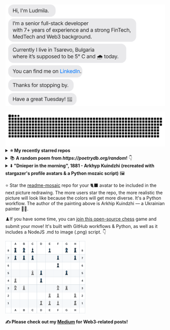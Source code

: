 [![](https://raw.githubusercontent.com/milaabl/milaabl/main/chat.svg)](https://www.linkedin.com/in/ludmila-a-dev/)

<!-- https://github.com/milaabl/milaabl/assets/86361434/c35b0e6f-acf0-435e-920d-b90faa4788ad -->

<img alt="Snake eating my contributions for breakfast🧉" src="https://raw.githubusercontent.com/milaabl/milaabl-readme/preview/github-contribution-grid-snake.svg" />

<details>
<summary>
  <strong>⭐ My recently starred repos </strong>
</summary>
  
<!-- Starred repos start -->
| Name | Url | Stars | Description |
| --- | --- |  --- |  --- |
| h0vhann1syan/Armenian-JavaScript-Community|https://github.com/h0vhann1syan/Armenian-JavaScript-Community|6|Welcome to the Armenian JavaScript Community Repository!|
| pieralukasz/pixel-recruitment-task|https://github.com/pieralukasz/pixel-recruitment-task|1|Zadanie rekrutacyjne Pixel Technology|
| SaraRasoulian/oop-solid-patterns|https://github.com/SaraRasoulian/oop-solid-patterns|5|💎  An educational repository for OOP, SOLID and Design Patterns|
| SaraRasoulian/SaraRasoulian|https://github.com/SaraRasoulian/SaraRasoulian|5||
| BogdanMFometescu/resume-builder|https://github.com/BogdanMFometescu/resume-builder|8|Django-based web application that allows users to create, update, and export professional resumes.|
| 0xMimir/Advance-CNN-LSTM-Model-for-Cryptocurrency-Forecasting|https://github.com/0xMimir/Advance-CNN-LSTM-Model-for-Cryptocurrency-Forecasting|6|CNN LSTM model used for predicting cryptocurrencies|
| b-hristov/b-hristov|https://github.com/b-hristov/b-hristov|1||
| CloverGit/CloverGit|https://github.com/CloverGit/CloverGit|5||
| TatevKaren/TatevKaren-data-science-portfolio|https://github.com/TatevKaren/TatevKaren-data-science-portfolio|53|Data Science Portfolio of Tatev Karen Aslanyan including Case Studies and Research Projects that I have completed that solve business problems or introduce new products. Case Study papers, codes, and additional resources are all included.|
| PiotrRut/elonmusk-twitter-notifier|https://github.com/PiotrRut/elonmusk-twitter-notifier|59|AI driven e-mail notifier for tweets mentioning stock from Elon Musk 📈|
| Vendicated/Vencord|https://github.com/Vendicated/Vencord|5687|The cutest Discord client mod|
| yeoman/yo|https://github.com/yeoman/yo|3755|CLI tool for running Yeoman generators|
| matter-labs/zksync-era|https://github.com/matter-labs/zksync-era|1343|zkSync era|
| 0age/create2crunch|https://github.com/0age/create2crunch|397|A Rust program for finding salts that create gas-efficient Ethereum addresses via CREATE2.|
| joshstevens19/ethereum-multicall|https://github.com/joshstevens19/ethereum-multicall|316|Ability to call many ethereum constant function calls in 1 JSONRPC request|
| threshold-network/token-dashboard|https://github.com/threshold-network/token-dashboard|21||
| LimeChain/mongoose-immutable-plugin|https://github.com/LimeChain/mongoose-immutable-plugin|2|Mongoose plugin guarding fields from modifications|
| ankitects/anki|https://github.com/ankitects/anki|16430|Anki's shared backend and web components, and the Qt frontend|
| lightningnetwork/lnd|https://github.com/lightningnetwork/lnd|7351|Lightning Network Daemon ⚡️|
| CoNarrative/mongo-immutable|https://github.com/CoNarrative/mongo-immutable|10|Immutable MongoDB.|
| lightningdevkit/rust-lightning|https://github.com/lightningdevkit/rust-lightning|1045|A highly modular Bitcoin Lightning library written in Rust. It's rust-lightning, not Rusty's Lightning!|
| node-lightning/node-lightning|https://github.com/node-lightning/node-lightning|128|Bitcoin Lighting Network implemented in Node.js|
| OpenZeppelin/openzeppelin-contracts-upgradeable|https://github.com/OpenZeppelin/openzeppelin-contracts-upgradeable|913|Upgradeable variant of OpenZeppelin Contracts, meant for use in upgradeable contracts. |
| dapphub/ds-test|https://github.com/dapphub/ds-test|195|Assertions, equality checks and other test helpers|
| hbarcelos/forge-multi-version|https://github.com/hbarcelos/forge-multi-version|24|Using forge with multiple solc versions|
| threshold-network/merkle-distribution|https://github.com/threshold-network/merkle-distribution|1|Threshold Network rewards generation and distribution|
| nucypher/nucypher-contracts|https://github.com/nucypher/nucypher-contracts|14|Ethereum contracts supporting TACo applications on the Threshold Network.|
| keep-network/tbtc-v2|https://github.com/keep-network/tbtc-v2|42|Trustlessly tokenized Bitcoin on Ethereum, version 2|
| TotallyMaliciousCryptoBro/TotallyMaliciousCryptoBro|https://github.com/TotallyMaliciousCryptoBro/TotallyMaliciousCryptoBro|4||
| ethereum/EIPs|https://github.com/ethereum/EIPs|12281|The Ethereum Improvement Proposal repository|

<!-- Starred repos end -->

</details>

<details>
  <summary>📚 <strong>A random poem from <em>https://poetrydb.org/random</em>!</strong> 👇 </summary>

<!-- Start poem -->
# 💮 Epistle to a Friend, by *George Gordon, Lord Byron*

<p>
    "Oh! banish care"--such ever be<br/>The motto of _thy_ revelry!<br/>Perchance of _mine,_ when wassail nights<br/>Renew those riotous delights,<br/>Wherewith the children of Despair<br/>Lull the lone heart, and "banish care."<br/>But not in Morn's reflecting hour,<br/>When present, past, and future lower,<br/>When all I loved is changed or gone,<br/>Mock with such taunts the woes of one,<br/>Whose every thought--but let them pass--<br/>Thou know'st I am not what I was.<br/>But, above all, if thou wouldst hold<br/>Place in a heart that ne'er was cold,<br/>By all the powers that men revere,<br/>By all unto thy bosom dear,<br/>Thy joys below, thy hopes above,<br/>Speak--speak of anything but Love.<br/><br/>  'Twere long to tell, and vain to hear,<br/>The tale of one who scorns a tear;<br/>And there is little in that tale<br/>Which better bosoms would bewail.<br/>But mine has suffered more than well<br/>'Twould suit philosophy to tell.<br/>I've seen my bride another's bride,--<br/>Have seen her seated by his side,--<br/>Have seen the infant, which she bore,<br/>Wear the sweet smile the mother wore,<br/>When she and I in youth have smiled,<br/>As fond and faultless as her child;--<br/>Have seen her eyes, in cold disdain,<br/>Ask if I felt no secret pain;<br/>And _I_ have acted well my part,<br/>And made my cheek belie my heart,<br/>Returned the freezing glance she gave,<br/>Yet felt the while that _woman's_ slave;--<br/>Have kissed, as if without design,<br/>The babe which ought to have been mine,<br/>And showed, alas! in each caress<br/>Time had not made me love the less.<br/><br/>  But let this pass--I'll whine no more,<br/>Nor seek again an eastern shore;<br/>The world befits a busy brain,--<br/>I'll hie me to its haunts again.<br/>But if, in some succeeding year,<br/>When Britain's "May is in the sere,"<br/>Thou hear'st of one, whose deepening crimes<br/>Suit with the sablest of the times,<br/>Of one, whom love nor pity sways,<br/>Nor hope of fame, nor good men's praise;<br/>One, who in stern Ambition's pride,<br/>Perchance not blood shall turn aside;<br/>One ranked in some recording page<br/>With the worst anarchs of the age,<br/>Him wilt thou _know_--and _knowing_ pause,<br/>Nor with the _effect_ forget the cause.
</p>

***
<!-- End poem -->
</details>

<details>
<summary>
  ⬇️ <strong>"Dnieper in the morning", 1881 - Arkhyp Kuindzhi (recreated with stargazer's profile avatars & a Python mozaic script)</strong> 🖼️
</summary>

<img width="49%" src="https://raw.githubusercontent.com/milaabl/readme-mosaic/main/data/input.jpg" alt="Original picture"/>
<img width="49%" src="https://raw.githubusercontent.com/milaabl/readme-mosaic/main/data/output.jpg" alt="Output picture"/>
<img width="70%" src="https://raw.githubusercontent.com/milaabl/readme-mosaic/main/data/output.gif" alt="Output GIF"/>
</details>

⭐ Star the [readme-mosaic](https://github.com/milaabl/readme-mosaic) repo for your 🐈‍⬛ avatar to be included in the next picture redrawing. The more users star the repo, the more realistic the picture will look like because the colors will get more diverse. It's a Python workflow. The author of the painting above is Arkhip Kuindzhi — a Ukrainian painter 💙💛.

♟️If you have some time, you can [join this open-source chess](https://github.com/milaabl/readme-chess) game and submit your move! It's built with GitHub workflows & Python, as well as it includes a NodeJS .md to image (.png) script. 👇

<a href="https://github.com/milaabl/readme-chess/blob/master/README.md"><img src="https://raw.githubusercontent.com/milaabl/readme-chess/master/chess.png" alt="README chess dynamic game preview" width="50%" /></a>

<strong>✍️ Please check out my <a href="https://medium.com/@milaabl2405">Medium</a> for Web3-related posts!</strong>

